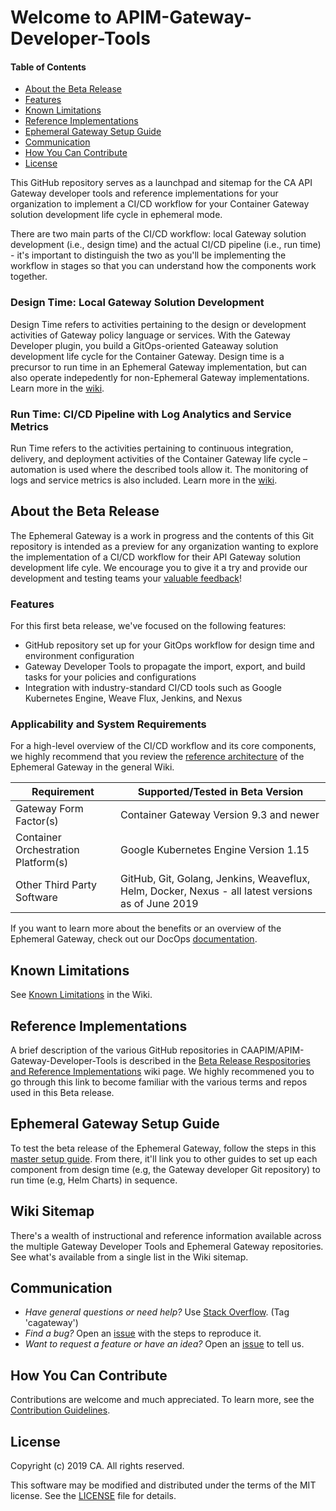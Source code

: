 # Welcome to APIM-Gateway-Developer-Tools
#### Table of Contents
* [About the Beta Release](#about-the-beta-release)
* [Features](#features)
* [Known Limitations](#known-limitations)
* [Reference Implementations](#reference-implementations)
* [Ephemeral Gateway Setup Guide](#ephemeral-gateway-setup-guide)
* [Communication](#communication)
* [How You Can Contribute](#how-you-can-contribute)
* [License](#licenses)

This GitHub repository serves as a launchpad and sitemap for the CA API Gateway developer tools and reference implementations for your organization to implement a CI/CD workflow for your Container Gateway solution development life cycle in ephemeral mode.

There are two main parts of the CI/CD workflow: local Gateway solution development (i.e., design time) and the actual CI/CD pipeline (i.e., run time) - it's important to distinguish the two as you'll be implementing the workflow in stages so that you can understand how the components work together. 

### Design Time: Local Gateway Solution Development
Design Time refers to activities pertaining to the design or development activities of Gateway policy language or services. With the Gateway Developer plugin, you build a GitOps-oriented Gateaway solution development life cycle for the Container Gateway. Design time is a precursor to run time in an Ephemeral Gateway implementation, but can also operate indepedently for non-Ephemeral Gateway implementations. Learn more in the [wiki](https://github.com/CAAPIM/APIM-Gateway-Developer-Tools/wiki#design-time-road-to-cicd-with-gitops-oriented-local-development).

### Run Time: CI/CD Pipeline with Log Analytics and Service Metrics
Run Time refers to the activities pertaining to continuous integration, delivery, and deployment activities of the Container Gateway life cycle – automation is used where the described tools allow it. The monitoring of logs and service metrics is also included. Learn more in the [wiki](https://github.com/CAAPIM/APIM-Gateway-Developer-Tools/wiki#run-time-cicd-pipeline-in-action-with-log-analytics-and-performance-metrics). 

## About the Beta Release
The Ephemeral Gateway is a work in progress and the contents of this Git repository is intended as a preview for any organization wanting to explore the implementation of a CI/CD workflow for their API Gateway solution development life cyle. We encourage you to give it a try and provide our development and testing teams your [valuable feedback](https://github.com/CAAPIM/APIM-Gateway-Developer-Tools/issues)! 

### Features
For this first beta release, we've focused on the following features:
* GitHub repository set up for your GitOps workflow for design time and environment configuration
* Gateway Developer Tools to propagate the import, export, and build tasks for your policies and configurations
* Integration with industry-standard CI/CD tools such as Google Kubernetes Engine, Weave Flux, Jenkins, and Nexus

### Applicability and System Requirements
For a high-level overview of the CI/CD workflow and its core components, we highly recommend that you review the [reference architecture](https://github.com/CAAPIM/APIM-Gateway-Developer-Tools/wiki/Ephemeral-Gateway-Reference-Architecture) of the Ephemeral Gateway in the general Wiki.  

| Requirement | Supported/Tested in Beta Version |
| --- | --- |
| Gateway Form Factor(s) | Container Gateway Version 9.3 and newer |
| Container Orchestration Platform(s) | Google Kubernetes Engine Version 1.15 |
|Other Third Party Software | GitHub, Git, Golang, Jenkins, Weaveflux, Helm, Docker, Nexus - all latest versions as of June 2019 |

If you want to learn more about the benefits or an overview of the Ephemeral Gateway, check out our DocOps [documentation](https://docops.ca.com/ca-api-gateway/9-4/en/apis-and-toolkits/gateway-developer-plugin?src=contextnavpagetreemode).

## Known Limitations
See [Known Limitations](https://github.com/CAAPIM/APIM-Gateway-Developer-Tools/wiki/Known-Limitations) in the Wiki.

## Reference Implementations
A brief description of the various GitHub repositories in CAAPIM/APIM-Gateway-Developer-Tools is described in the 
[Beta Release Respositories and Reference Implementations](https://github.com/CAAPIM/APIM-Gateway-Developer-Tools/wiki/Beta-Release-Repositories-and-Reference-Implementations) wiki page. We highly recommened you to go through this link to become familiar with the various terms and repos used in this Beta release.

## Ephemeral Gateway Setup Guide
To test the beta release of the Ephemeral Gateway, follow the steps in this [master setup guide](https://github.com/CAAPIM/APIM-Gateway-Developer-Tools/wiki/ephemeral-gateway-setup-guide). From there, it'll link you to other guides to set up each component from design time (e.g, the Gateway developer Git repository) to run time (e.g, Helm Charts) in sequence. 

## Wiki Sitemap
There's a wealth of instructional and reference information available across the multiple Gateway Developer Tools and Ephemeral Gateway repositories. See what's available from a single list in the Wiki sitemap.

## Communication
- *Have general questions or need help?* Use [Stack Overflow][StackOverflow]. (Tag 'cagateway')
- *Find a bug?* Open an [issue][issues] with the steps to reproduce it.
- *Want to request a feature or have an idea?* Open an [issue][issues] to tell us.

## How You Can Contribute
Contributions are welcome and much appreciated. To learn more, see the [Contribution Guidelines][contributing].

## License
Copyright (c) 2019 CA. All rights reserved.

This software may be modified and distributed under the terms
of the MIT license. See the [LICENSE][license-link] file for details.

[StackOverflow]: http://stackoverflow.com/questions/tagged/cagateway
[issues]: https://github.com/CAAPIM/APIM-Gateway-Developer-Tools/issues
[releases]: ../../releases
[contributing]: /CONTRIBUTING.md
[license-link]: /LICENSE
